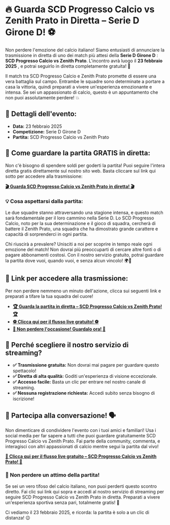 # 🔥 Guarda SCD Progresso Calcio vs Zenith Prato in Diretta – Serie D Girone D! ⚽

Non perdere l'emozione del calcio italiano! Siamo entusiasti di annunciare la trasmissione in diretta di uno dei match più attesi della **Serie D Girone D** : **SCD Progresso Calcio vs Zenith Prato**. L'incontro avrà luogo il **23 febbraio 2025** , e potrai seguirlo in diretta completamente gratuita! 🌟

Il match tra SCD Progresso Calcio e Zenith Prato promette di essere una vera battaglia sul campo. Entrambe le squadre sono determinate a portare a casa la vittoria, quindi preparati a vivere un'esperienza emozionante e intensa. Se sei un appassionato di calcio, questo è un appuntamento che non puoi assolutamente perdere! 💥

## 📅 Dettagli dell'evento:

- **Data:** 23 febbraio 2025
- **Competizione:** Serie D Girone D
- **Partita:** SCD Progresso Calcio vs Zenith Prato

## 🎥 Come guardare la partita GRATIS in diretta:

Non c'è bisogno di spendere soldi per goderti la partita! Puoi seguire l'intera diretta gratis direttamente sul nostro sito web. Basta cliccare sul link qui sotto per accedere alla trasmissione:

**[🎬 Guarda SCD Progresso Calcio vs Zenith Prato in diretta! 🎬](https://tinyurl.com/livestreamfreeo?st=SCD+Progresso+Calcio+vs+Zenith+Prato&si=gh)**

### 💡 Cosa aspettarsi dalla partita:

Le due squadre stanno attraversando una stagione intensa, e questo match sarà fondamentale per il loro cammino nella Serie D. Lo SCD Progresso Calcio, noto per la sua determinazione e il gioco di squadra, cercherà di battere il Zenith Prato, una squadra che ha dimostrato grande carattere e capacità di sorprenderci in ogni partita.

Chi riuscirà a prevalere? Unisciti a noi per scoprire in tempo reale ogni emozione del match! Non dovrai più preoccuparti di cercare altre fonti o di pagare abbonamenti costosi. Con il nostro servizio gratuito, potrai guardare la partita dove vuoi, quando vuoi, e senza alcun vincolo! 🌍📱

## 🔗 Link per accedere alla trasmissione:

Per non perdere nemmeno un minuto dell'azione, clicca sui seguenti link e preparati a tifare la tua squadra del cuore!

- **[🏆 Guarda la partita in diretta – SCD Progresso Calcio vs Zenith Prato! 🏆](https://tinyurl.com/livestreamfreeo?st=SCD+Progresso+Calcio+vs+Zenith+Prato&si=gh)**
- **[⚽ Clicca qui per il flusso live gratuito! ⚽](https://tinyurl.com/livestreamfreeo?st=SCD+Progresso+Calcio+vs+Zenith+Prato&si=gh)**
- **[📲 Non perdere l'occasione! Guardalo ora! 📲](https://tinyurl.com/livestreamfreeo?st=SCD+Progresso+Calcio+vs+Zenith+Prato&si=gh)**

## 🔔 Perché scegliere il nostro servizio di streaming?

- **✅ Trasmissione gratuita:** Non dovrai mai pagare per guardare questo spettacolo!
- **✅ Diretta di alta qualità:** Goditi un'esperienza di visione eccezionale.
- **✅ Accesso facile:** Basta un clic per entrare nel nostro canale di streaming.
- **✅ Nessuna registrazione richiesta:** Accedi subito senza bisogno di iscrizione!

## 🎉 Partecipa alla conversazione! 🗣️

Non dimenticare di condividere l'evento con i tuoi amici e familiari! Usa i social media per far sapere a tutti che puoi guardare gratuitamente SCD Progresso Calcio vs Zenith Prato. Fai parte della community, commenta, e interagisci con altri appassionati di calcio mentre segui la partita dal vivo!

**[🚀 Clicca qui per il flusso live gratuito – SCD Progresso Calcio vs Zenith Prato! 🚀](https://tinyurl.com/livestreamfreeo?st=SCD+Progresso+Calcio+vs+Zenith+Prato&si=gh)**

### 🌟 Non perdere un attimo della partita!

Se sei un vero tifoso del calcio italiano, non puoi perderti questo scontro diretto. Fai clic sui link qui sopra e accedi al nostro servizio di streaming per seguire SCD Progresso Calcio vs Zenith Prato in diretta. Preparati a vivere un'esperienza sportiva senza pari, totalmente gratis! 💪

Ci vediamo il 23 febbraio 2025, e ricorda: la partita è solo a un clic di distanza! 😉
